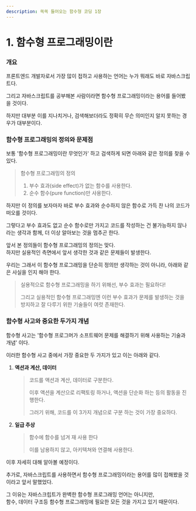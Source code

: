```yaml
---
description: 쏙쏙 들어오는 함수형 코딩 1장
---
```


# 1. 함수형 프로그래밍이란

### 개요

프론트엔드 개발자로서 가장 많이 접하고 사용하는 언어는 누가 뭐래도 바로 자바스크립트다.

그리고 자바스크립트를 공부해본 사람이라면 함수형 프로그래밍이라는 용어를 들어봤을 것이다.

하지만 대부분 이를 지나치거나, 검색해보더라도 정확히 무슨 의미인지 알지 못하는 경우가 대부분이다.



### 함수형 프로그래밍의 정의와 문제점

보통 '함수형 프로그래밍이란 무엇인가' 하고 검색하게 되면 아래와 같은 정의를 찾을 수 있다.

> 함수형 프로그래밍의 정의
>
> 1. 부수 효과(side effect)가 없는 함수를 사용한다.
> 2. 순수 함수(pure function)만 사용한다.

하지만 이 정의를 보자마자 바로 부수 효과와 순수하지 않은 함수로 가득 찬 나의 코드가 떠오를 것이다.

그렇다고 부수 효과도 없고 순수 함수로만 가지고 코드를 작성하는 건 불가능하지 않나 라는 생각과 함께, 더 이상 알아보는 것을 멈추곤 한다.

앞서 본 정의들이 함수형 프로그래밍의 정의는 맞다.\
하지만 실용적인 측면에서 앞서 생각한 것과 같은 문제들이 발생한다.

우리는 그래서 이 함수형 프로그래밍을 단순히 정의만 생각하는 것이 아니라, 아래와 같은 사실을 인지 해야 한다.

> 실용적으로 함수형 프로그래밍을 하기 위해선, 부수 효과는 필요하다!
>
> 그리고 실용적인 함수형 프로그래밍엔 이런 부수 효과가 문제를 발생하는 것을 방지하고 잘 다루기 위한 기술들이 여럿 존재한다.



### 함수형 사고와 중요한 두가지 개념

함수형 사고는 '함수형 프로그머가 소프트웨어 문제를 해결하기 위해 사용하는 기술과 개념' 이다.

이러한 함수형 사고 중에서 가장 중요한 두 가지가 있고 이는 아래와 같다.

1.  **액션과 계산, 데이터**

    > 코드를 액션과 계산, 데이터로 구분한다.
    >
    > 이후 액션을 계산으로 리팩토링 하거나, 액션을 단순화 하는 등의 활동을 진행한다.
    >
    > 그러기 위해, 코드를 이 3가지 개념으로 구분 하는 것이 가장 중요하다.
2.  **일급 추상**

    > 함수에 함수를 넘겨 재 사용 한다
    >
    > 이를 남용하지 않고, 아키텍쳐와 연결해 사용한다.

이후 자세히 대해 알아볼 예정이다.

추가로, 자바스크립트를 사용하면서 함수형 프로그래밍이라는 용어를 많이 접해봤을 것이라고 앞서 말했었다.

그 이유는 자바스크립트가 완벽한 함수형 프로그래밍 언어는 아니지만, \
함수, 데이터 구조등 함수형 프로그래밍에 필요한 모든 것을 가지고 있기 때문이다.&#x20;
